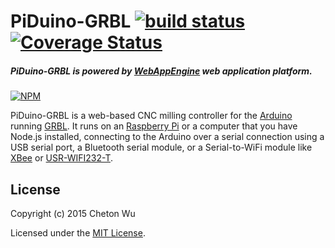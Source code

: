 # PiDuino-GRBL [![build status](https://travis-ci.org/cheton/piduino-grbl.svg?branch=master)](https://travis-ci.org/cheton/piduino-grbl) [![Coverage Status](https://coveralls.io/repos/cheton/piduino-grbl/badge.svg)](https://coveralls.io/r/cheton/piduino-grbl)
##### PiDuino-GRBL is powered by [WebAppEngine](https://github.com/cheton/webappengine) web application platform.
[![NPM](https://nodei.co/npm/piduino-grbl.png?downloads=true&stars=true)](https://nodei.co/npm/piduino-grbl/)   

PiDuino-GRBL is a web-based CNC milling controller for the [Arduino](https://www.arduino.cc/) running [GRBL](https://github.com/grbl/grbl). It runs on an [Raspberry Pi](https://www.raspberrypi.org/) or a computer that you have Node.js installed, connecting to the Arduino over a serial connection using a USB serial port, a Bluetooth serial module, or a  Serial-to-WiFi module like [XBee](https://www.arduino.cc/en/Guide/ArduinoWirelessShieldS2) or [USR-WIFI232-T](https://gist.github.com/ajfisher/1fdbcbbf96b7f2ba73cd).

## License

Copyright (c) 2015 Cheton Wu

Licensed under the [MIT License](LICENSE).

